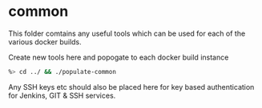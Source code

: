 common
================

This folder comtains any useful tools which 
can be used for each of the various docker
builds.

Create new tools here and popogate to each
docker build instance

```sh
%> cd ../ && ./populate-common
```

Any SSH keys etc should also be placed here
for key based authentication for Jenkins, GIT
& SSH services.
